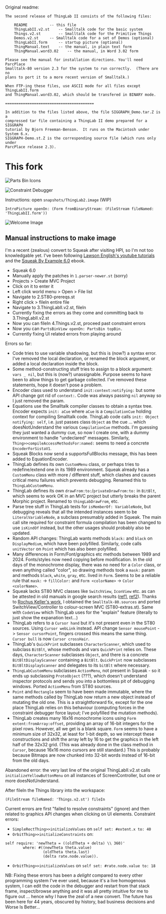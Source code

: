 Original readme:

```
The second release of ThingLab II consists of the following files:

	README			-- this file
	ThingLabII.v2.st	-- Smalltalk code for the basic system
	Things.v2.st		-- Smalltalk code for the Primitive Things
	Demos.v2.st		-- Smalltalk code for a set of Demos (optional)
	ThingLabII.form		-- startup picture (optional)
	ThingManual.text	-- the manual, in plain text form
	ThingManual.word3.02	-- the manual, in Word 3.02 form

Please see the manual for installation directions. You'll need ParcPlace
Smalltalk-80 version 2.3 for the system to run correctly.  (There are no
plans to port it to a more recent version of Smalltalk.)

When FTP-ing these files, use ASCII mode for all files except ThingLabII.form
and ThingManual.word3.02, which should be transfered in BINARY mode.

========================================

In addition to the files listed above, the file SIGGRAPH_Demo.tar.Z is a
compressed tar file containing a ThingLab II demo prepared for a SIGGRAPH
tutorial by Bjorn Freeman-Benson.  It runs on the Macintosh under System 6.x.
SIGGRAPH-Demo.st.Z is the corresponding source file (which runs only under
ParcPlace release 2.3).

```

# This fork

![Parts Bin Icons](parts-bin-icons.jpg)

![Constraint Debugger](debugger.jpg)

Instructions: open `snapshots/ThingLab2.image` (WIP)

```smalltalk
IntroPicture openOn: (Form fromBinaryStream: (FileStream fileNamed: 'ThingLabII.form'))
```

![Welcome Image](intro-pic.jpg)

## Manual instructions to make image
I'm a recent (zealous) convert to Squeak after visiting HPI, so I'm not too knowledgable yet. I've been following [Lawson English's youtube tutorials](https://www.youtube.com/watch?v=Es7RyllOS-M&list=PL6601A198DF14788D) and the [Squeak By Example 6.0](https://squeak.org/#documentation) ebook.

- Squeak 6.0
- Manually apply the patches in `1.parser-newer.st` (sorry)
- Projects > Create MVC Project
- Click on it to enter it
- Left click world menu > Open > File list
- Navigate to 2.ST80-prereqs.st
- Right click > fileIn entire file
- Navigate to 3.ThingLabII.v2.st, fileIn
- Currently fixing the errors as they come and committing back to 3.ThingLabII.v2.st
- Now you can fileIn 4.Things.v2.st, proceed past constraint errors
- Now you can `PartsBinView openOn: PartsBin topBin.`
- Currently fixing UI related errors from playing around

Errors so far:

- Code tries to use variable shadowing, but this is (now?) a syntax error. I've removed the local declaration, or renamed the block argument, or added a local declaration inside the block.
- Some method-constructing stuff tries to assign to a block argument: `vars _ nil`, but this is (now?) unassignable. Purpose seems to have been to allow things to get garbage collected. I've removed these statements, hope it doesn't pose a problem.
- Encoder class used to understand `init:context:notifying:` but some API change got rid of `context:`. Code was always passing `nil` anyway so I just removed the param.
- Equations use the Smalltalk compiler classes to obtain a syntax tree. Encoder expects `init: aCue` where `aCue` is a `CompilationCue` holding context for compiling Smalltalk code. ThingLab code calls `init: Object notifying: self`, i.e. just passes class `Object` as the cue ... which doesNotUnderstand the various `CompilationCue` methods. I'm guessing they just wanted a dummy cue, so now I create one, with a dummy environment to handle "undeclared" messages. Similarly, `Thing>>compileAccessMethodsFor:named:` seems to need a concrete `EncoderForSistaV1`.
- Squeak Blocks now send a supportsFullBlocks message, this has been added to EquationEncoder.
- ThingLab defines its own `CustomMenu` class, or perhaps tries to redefine/extend one in its 1989 environment. Squeak already has a `CustomMenu` class with more / different stuff, which clashes and causes critical menu failures which prevents debugging. Renamed this to `ThingLabCustomMenu`.
- ThingLab defines its own `drawFrom:to:`/`privateDrawFrom:to:` in `BitBlt`, which seems to work OK in an MVC project but utterly breaks the parent Morphic project. Renamed to `thingLabDrawFrom`, etc.
- Parse tree stuff in ThingLab tests for `isMemberOf: VariableNode`, but debugging reveals that all the intended instances seem to be `LiteralVariableNode`, a subclass presumably added in Squeak. The main call site required for constraint formula compilation has been changed to use `isKindOf` instead, but the other usages should probably also be updated.
- Random API changes: ThingLab wants methods `black:` and `black` on `DisplayMedium`, which have been polyfilled. Similarly, code calls `unitVector` on `Point` which has also been polyfilled.
- Many differences in Form/Font/graphics etc methods between 1989 and 2024. Fonts/styles now need copying before modification. In the old days of the monochrome display, there was no need for a `Color` class, or even anything called "color", so drawing methods took a `mask:` param and methods `black`, `white`, `gray`, etc. lived in `Form`. Seems to be a reliable rule that `mask:` -> `fillColor:` and `Form <colorName>` -> `Color <colorName>`.
- Squeak lacks ST80 MVC classes like `SwitchView`, `IconView` etc. as can be attested in old manuals in google search results ([ref1](http://stephane.ducasse.free.fr/FreeBooks/InsideST/InsideSmalltalkII.pdf), [ref2](https://www.lri.fr/~mbl/ENS/FONDIHM/2013/papers/Krasner-JOOP88.pdf)). Thanks to [Rochus Keller's work](https://github.com/rochus-keller/Smalltalk), I obtained the `Smalltalk-80.sources` and ported SwitchView/Controller to colour-screen MVC (ST80-extras.st). Same with `CodeView` which ThingLab uses for the "explain" feature (literally to just show the expanation text...)
- ThingLab refers to a `Cursor hand` but it's not present even in the ST80 sources. Using `Cursor webLink` instead. API change `Sensor mousePoint` -> `Sensor cursorPoint`, fingers crossed this means the same thing. `Cursor bull` is now `Cursor crossHair`.
- ThingLab's `QuickPrint` subclasses `CharacterScanner`, which used to subclass `BitBlt`, whose methods and vars `QuickPrint` relies on. These days, `CharacterScanner` subclasses `Object`, and there is a concrete `BitBltDisplayScanner` containing a `BitBlt`. `QuickPrint` now subclasses `BitBltDisplayScanner` and delegates to its `bitBlt` where necessary.
- `ThingLabCustomMenu` subclasses `ActionMenu`, not present in Squeak - so it ends up subclassing `ProtoObject` (???), which doesn't understand inspector protocols and sends you into a bottomless pit of debugging windows. Ported `ActionMenu` from ST80 sources.
- `Point` and `Rectangle` seem to have been made immutable, where the same methods called by ThingLab now return a new object instead of mutating the old one. This is a straightforward fix, except for the one place ThingLab relies on this behaviour (computing forces in the constraint debugger force layout; I've polyfilled the mutation methods).
- ThingLab creates many 16x16 monochrome icons using `Form extent:fromArray:offset`, providing an array of 16-bit integers for the pixel rows. However, all we get is a blank square. `Form` seems to have a minimum size of 32x32, at least for 1-bit depth, so we intercept these constructions and shift the array left by 16 to get the graphics in the left half of the 32x32 grid. (This was already done in the class method in `Cursor`, because 16x16 mono cursors are still standard.) This is probably because Bitmaps are now chunked into 32-bit words instead of 16-bit from the old days.

Abandoned error: the very last line of the original ThingLabII.v2.st calls `initializeYellowButtonMenu` on all instances of ScreenController, but one or more doesNotUnderstand.

After fileIn the Things library into the workspace:

```smalltalk
(FileStream fileNamed: 'Things.v2.st') fileIn
```

Current errors are first "failed to resolve constraints" (ignore) and then related to graphics API changes when clicking on UI elements. Constraint errors:

- `SimpleRectThing>>initializeValues` on `self set: #extent.x to: 40`
- `OrbitThing>>initializeConstraints` on:

```smalltalk
self require: 'newTheta = ((oldTheta + delta) \\ 360)'
		where: #((newTheta theta.value)
				 (oldTheta theta.last)
				 (delta rate.node.value)).
```

- `OrbitThing>>initializeValues` on `self set: #rate.node.value to: 18`

NB: Fixing these errors has been a *delight* compared to every other programming system I've ever used, because it's a live homogenous system, I can edit the code in the debugger and restart from that stack frame, inspect/browse anything and it was all pretty intuitive for me to figure out ... hence why I have the zeal of a new convert. The future has been here for 44 years, obscured by history, bad business decisions and Worse Is Better...